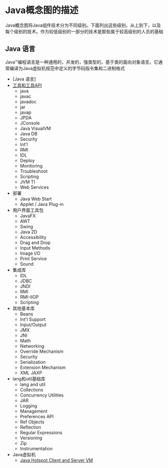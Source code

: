 #   Java概念图的描述

Java概念图将Java组件技术分为不同级别。下面列出这些级别，从上到下，以及每个级别的技术。作为较低级别的一部分的技术是那些属于较高级别的人员的基础

##  Java 语言

Java™编程语言是一种通用的，并发的，强类型的，基于类的面向对象语言。它通常编译为Java虚拟机规范中定义的字节码指令集和二进制格式

-   [Java 语言]
-   [工具和工具API](technotes/tool.md)
    -   java
    -   javac
    -   javadoc
    -   jar
    -   javap
    -   JPDA
    -   JConsole
    -   Java VisualVM
    -   Java DB
    -   Security
    -   Int'l
    -   RMI
    -   IDL
    -   Deploy
    -   Monitoring
    -   Troubleshoot
    -   Scripting
    -   JVM TI
    -   Web Services
-   部署
    -   Java Web Start
    -   Applet / Java Plug-in
-   用户界面工具包
    -   JavaFX
    -   AWT
    -   Swing
    -   Java 2D
    -   Accessibility
    -   Drag and Drop
    -   Input Methods
    -   Image I/O
    -   Print Service
    -   Sound
-   集成库
    -   IDL
    -   JDBC
    -   JNDI
    -   RMI
    -   RMI-IIOP
    -   Scripting
-   其他基本库
    -   Beans
    -   Int'l Support
    -   Input/Output
    -   JMX
    -   JNI
    -   Math
    -   Networking
    -   Override Mechanism
    -   Security
    -   Serialization
    -   Extension Mechanism
    -   XML JAXP
-   lang和util基础库
    -   lang and util
    -   Collections
    -   Concurrency Utilities
    -   JAR
    -   Logging
    -   Management
    -   Preferences API
    -   Ref Objects
    -   Reflection
    -   Regular Expressions
    -   Versioning
    -   Zip
    -   Instrumentation
-   Java虚拟机
    -   [Java Hotspot Client and Server VM](technotes/vm.md)

